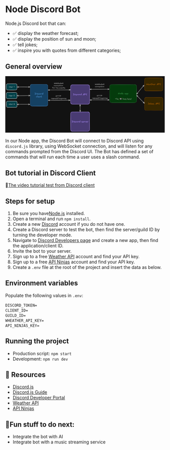 # Node Discord Bot

Node.js Discord bot that can:

- ✅ display the weather forecast;
- ✅ display the position of sun and moon;
- ✅ tell jokes;
- ✅ inspire you with quotes from different categories;

## General overview

![app-schema](/src/assets/app-schema.png)

In our Node app, the Discord Bot will connect to Discord API using `discord.js` library, using WebSocket connection, and will listen for any commands prompted from the Discord UI. The Bot has defined a set of commands that will run each time a user uses a slash command.

## Bot tutorial in Discord Client

🔗[The video tutorial test from Discord client](https://github.com/george-silviu/node-discord-bot/raw/refs/heads/main/src/assets/bot-testing.mp4)

## Steps for setup

1. Be sure you have[Node.js](https://nodejs.org/en) installed.
2. Open a terminal and run `npm install`.
3. Create a new [Discord](https://discord.com/) account if you do not have one.
4. Create a Discord server to test the bot, then find the server/guild ID by turning the developer mode.
5. Navigate to [Discord Developers page](https://discord.com/developers/applications) and create a new app, then find the application/client ID.
6. Invite the bot to your server.
7. Sign up to a free [Weather API](https://www.weatherapi.com/) account and find your API key.
8. Sign up to a free [API Ninjas](https://api-ninjas.com/) account and find your API key.
9. Create a `.env` file at the root of the project and insert the data as below.

## Environment variables

Populate the following values in `.env`:

```
DISCORD_TOKEN=
CLIENT_ID=
GUILD_ID=
WHEATHER_API_KEY=
API_NINJAS_KEY=
```

## Running the project

- Production script: `npm start`
- Development: `npm run dev`

## 📌 Resources

- [Discord.js](https://discord.js.org/)
- [Discord.js Guide](https://discordjs.guide/)
- [Discord Developer Portal](https://discord.com/developers/applications)
- [Weather API](https://www.weatherapi.com/)
- [API Ninjas](https://api-ninjas.com/)

## 🤔Fun stuff to do next:

- Integrate the bot with AI
- Integrate bot with a music streaming service
